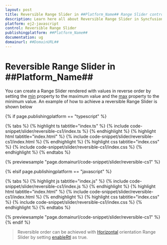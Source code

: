 ```yaml
---
layout: post
title: Reversible Range Slider in ##Platform_Name## Range Slider control | Syncfusion
description: Learn here all about Reversible Range Slider in Syncfusion ##Platform_Name## Range Slider control of Syncfusion Essential JS 2 and more.
platform: ej2-javascript
control: Reversible Range Slider 
publishingplatform: ##Platform_Name##
documentation: ug
domainurl: ##DomainURL##
---
```


# Reversible Range Slider in ##Platform_Name##

You can create a Range Slider rendered with values in reverse order by setting the [min](https://ej2.syncfusion.com/documentation/api/slider/#min) property to the maximum value and the [max](https://ej2.syncfusion.com/documentation/api/slider/#max) property to the minimum value. An example of how to achieve a reversible Range Slider is shown below

{% if page.publishingplatform == "typescript" %}

 {% tabs %}
{% highlight ts tabtitle="index.ts" %}
{% include code-snippet/slider/reversible-cs1/index.ts %}
{% endhighlight %}
{% highlight html tabtitle="index.html" %}
{% include code-snippet/slider/reversible-cs1/index.html %}
{% endhighlight %}
{% highlight css tabtitle="index.css" %}
{% include code-snippet/slider/reversible-cs1/index.css %}
{% endhighlight %}
{% endtabs %}
        
{% previewsample "page.domainurl/code-snippet/slider/reversible-cs1" %}

{% elsif page.publishingplatform == "javascript" %}

{% tabs %}
{% highlight js tabtitle="index.js" %}
{% include code-snippet/slider/reversible-cs1/index.js %}
{% endhighlight %}
{% highlight html tabtitle="index.html" %}
{% include code-snippet/slider/reversible-cs1/index.html %}
{% endhighlight %}
{% highlight css tabtitle="index.css" %}
{% include code-snippet/slider/reversible-cs1/index.css %}
{% endhighlight %}
{% endtabs %}

{% previewsample "page.domainurl/code-snippet/slider/reversible-cs1" %}
{% endif %}

> Reversible order can be achieved with [Horizontal](https://ej2.syncfusion.com/documentation/api/slider/sliderOrientation/) orientation Range Slider by setting [enableRtl](https://ej2.syncfusion.com/documentation/api/slider/#enablertl) as true.
